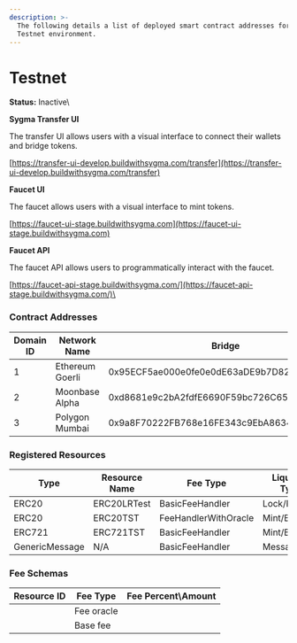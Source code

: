 ```yaml
---
description: >-
  The following details a list of deployed smart contract addresses for our
  Testnet environment.
---
```


# Testnet

**Status:** Inactive\


**Sygma Transfer UI**

The transfer UI allows users with a visual interface to connect their wallets and bridge tokens.

[https://transfer-ui-develop.buildwithsygma.com/transfer](https://transfer-ui-develop.buildwithsygma.com/transfer)

**Faucet UI**

The faucet allows users with a visual interface to mint tokens.

[https://faucet-ui-stage.buildwithsygma.com](https://faucet-ui-stage.buildwithsygma.com)

**Faucet API**

The faucet API allows users to programmatically interact with the faucet.

[https://faucet-api-stage.buildwithsygma.com/](https://faucet-api-stage.buildwithsygma.com/)\


### Contract Addresses

| Domain ID | Network Name    | Bridge                                     | Control Segregator                         | Fee Router                                 | Fee Handler With Oracle                    | ERC20 Handler                              | ERC721 Handler                             | Generic Handler                            |
| --------- | --------------- | ------------------------------------------ | ------------------------------------------ | ------------------------------------------ | ------------------------------------------ | ------------------------------------------ | ------------------------------------------ | ------------------------------------------ |
| 1         | Ethereum Goerli | 0x95ECF5ae000e0fe0e0dE63aDE9b7D82a372038b4 | 0x8893c9dC9fc3D10d99f2fD93e1f1295A49f98243 | 0xC3ea0Fbaa708D225BD2575dC4A57e0eaE8aFc77F | 0x7350e258Cb88a22572Edefe5d80BAD21b42Cc124 | 0xea24Bb5500fE670d1ce1B9EaEbA942a5ca85e5Ea | 0xC2aae1ac76eD2Bb37bF4AdD72A82165bD2bf99F3 | 0x8DeCB677dAD03F07b5647eAA0B502d8f44B645eF |
| 2         | Moonbase Alpha  | 0xd8681e9c2bA2fdfE6690F59bc726C657ed8B494D | 0xea24Bb5500fE670d1ce1B9EaEbA942a5ca85e5Ea | 0x6593d8aF009d35d0BbB6eDe1dd29dF55b73F9A98 | 0x0693FeBE4766b85CcecB0C5168b39c81E0251366 | 0xC3ea0Fbaa708D225BD2575dC4A57e0eaE8aFc77F | 0x530Ca8291856c727cc6a33c2ACD50f79184AFA3d | 0x06f3CE7b93eBE17Df5F46d23934F1125C1dcC5f5 |
| 3         | Polygon Mumbai  | 0x9a8F70222FB768e16FE343c9EbA8634e4bd6524A | 0x1716b5BD0829b5d37BbB2F236296a7E4a5E31eA0 | 0x2247c836CC252F0D7D06883350e902996Ddb442D | 0x0B4Befb569dEa0cA11f0bFeF6919a28Ae7d829E1 | 0xb76A581fc20020675651EABC465ECaA311474186 | 0x5D7fc7407F00C415a13C43076e7Db82b357DE658 | 0x314c8b3C6643D237213381ee3a6D5bDaeDFaD477 |

### Registered Resources

| Type           | Resource Name | Fee Type             | Liquidity Type | Resource ID                                                        | Goerli Contract Address                    | Mumbai Contract Address                    | Moonbase Contract Address                  |
| -------------- | ------------- | -------------------- | -------------- | ------------------------------------------------------------------ | ------------------------------------------ | ------------------------------------------ | ------------------------------------------ |
| ERC20          | ERC20LRTest   | BasicFeeHandler      | Lock/Release   | 0x0000000000000000000000000000000000000000000000000000000000000300 | 0x3F9A68fF29B3d86a6928C44dF171A984F6180009 | 0xFC072Aa8ABB5646aFD0c22994bdE30dB57B1BF1C | 0x3690601896C289be2d894c3d1213405310D0a25C |
| ERC20          | ERC20TST      | FeeHandlerWithOracle | Mint/Burn      | 0x0000000000000000000000000000000000000000000000000000000000000000 | 0x3D151A97A446C9ea6893038e7C0db73466f3f3af | 0x2465c8F84bDB7130ACDf31d694bc9c820F70ac06 | 0xAc693E44E1EDe5f66A4e1406F65b904450932fB3 |
| ERC721         | ERC721TST     | BasicFeeHandler      | Mint/Burn      | 0x0000000000000000000000000000000000000000000000000000000000000200 | 0xe9d3b1433bACDfC26ee097629D238A41BF6dA3aE | 0x4beD477d1f5D338855A521ABa2A88c9a15e2eA5d | 0x3D151A97A446C9ea6893038e7C0db73466f3f3af |
| GenericMessage | N/A           | BasicFeeHandler      | Message        | 0x0000000000000000000000000000000000000000000000000000000000000500 | 0x530Ca8291856c727cc6a33c2ACD50f79184AFA3d | 0xe255cA458925c26d3E05004e247579A64b020cEF | 0xe7Ed7AAd072ACd23bA36F906C2515DF8eD43d482 |

### Fee Schemas

| Resource ID | Fee Type   | Fee Percent\Amount |
| ----------- | ---------- | ------------------ |
|             | Fee oracle |                    |
|             | Base fee   |                    |
